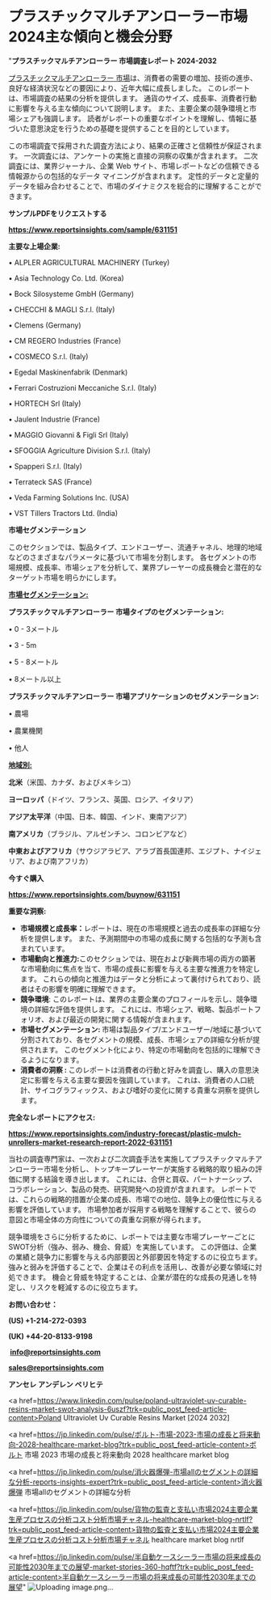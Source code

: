 # プラスチックマルチアンローラー市場2024主な傾向と機会分野

"<strong>プラスチックマルチアンローラー 市場調査レポート 2024-2032</strong>

<a href=https://www.reportsinsights.com/sample/631151>プラスチックマルチアンローラー 市場</a>は、消費者の需要の増加、技術の進歩、良好な経済状況などの要因により、近年大幅に成長しました。 このレポートは、市場調査の結果の分析を提供します。 通貨のサイズ、成長率、消費者行動に影響を与える主な傾向について説明します。 また、主要企業の競争環境と市場シェアも強調します。 読者がレポートの重要なポイントを理解し、情報に基づいた意思決定を行うための基礎を提供することを目的としています。

この市場調査で採用された調査方法により、結果の正確さと信頼性が保証されます。 一次調査には、アンケートの実施と直接の洞察の収集が含まれます。 二次調査には、業界ジャーナル、企業 Web サイト、市場レポートなどの信頼できる情報源からの包括的なデータ マイニングが含まれます。 定性的データと定量的データを組み合わせることで、市場のダイナミクスを総合的に理解することができます。

<strong><b>サンプルPDFをリクエストする</b></strong>

<a href=https://www.reportsinsights.com/sample/631151><strong><u>https://www.reportsinsights.com/sample/631151</u></strong></a>

<strong>主要な上場企業:</strong>

• ALPLER AGRICULTURAL MACHINERY (Turkey)

• Asia Technology Co. Ltd. (Korea)

• Bock Silosysteme GmbH (Germany)

• CHECCHI & MAGLI S.r.l. (Italy)

• Clemens (Germany)

• CM REGERO Industries (France)

• COSMECO S.r.l. (Italy)

• Egedal Maskinenfabrik (Denmark)

• Ferrari Costruzioni Meccaniche S.r.l. (Italy)

• HORTECH Srl (Italy)

• Jaulent Industrie (France)

• MAGGIO Giovanni & Figli Srl (Italy)

• SFOGGIA Agriculture Division S.r.l. (Italy)

• Spapperi S.r.l. (Italy)

• Terrateck SAS (France)

• Veda Farming Solutions Inc. (USA)

• VST Tillers Tractors Ltd. (India)

<strong>市場セグメンテーション</strong>

このセクションでは、製品タイプ、エンドユーザー、流通チャネル、地理的地域などのさまざまなパラメータに基づいて市場を分割します。 各セグメントの市場規模、成長率、市場シェアを分析して、業界プレーヤーの成長機会と潜在的なターゲット市場を明らかにします。

<strong><u>市場セグメンテーション</u></strong><strong><u>:</u></strong>

<strong>プラスチックマルチアンローラー 市場タイプのセグメンテーション:</strong>

• 0 - 3メートル

• 3 - 5m

• 5 - 8メートル

• 8メートル以上

<strong>プラスチックマルチアンローラー 市場アプリケーションのセグメンテーション:</strong>

• 農場

• 農業機関

• 他人

<strong><u>地域別</u></strong><strong><u>:</u></strong>

<strong>北米</strong>（米国、カナダ、およびメキシコ）

<strong>ヨーロッパ</strong>（ドイツ、フランス、英国、ロシア、イタリア）

<strong>アジア太平洋</strong>（中国、日本、韓国、インド、東南アジア）

<strong>南アメリカ</strong>（ブラジル、アルゼンチン、コロンビアなど）

<strong>中東およびアフリカ</strong>（サウジアラビア、アラブ首長国連邦、エジプト、ナイジェリア、および南アフリカ）

<strong>今すぐ購入</strong>

<a href=https://www.reportsinsights.com/buynow/631151><strong><u>https://www.reportsinsights.com/buynow/631151</u></strong></a>

<strong>重要な洞察:</strong>
<ul>
  <li><strong>市場規模と成長率：</strong>レポートは、現在の市場規模と過去の成長率の詳細な分析を提供します。 また、予測期間中の市場の成長に関する包括的な予測も含まれています。</li>
  <li><strong>市場動向と推進力:</strong>このセクションでは、現在および新興市場の両方の顕著な市場動向に焦点を当て、市場の成長に影響を与える主要な推進力を特定します。 これらの傾向と推進力はデータと分析によって裏付けられており、読者はその影響を明確に理解できます。</li>
  <li><strong>競争環境</strong>: このレポートは、業界の主要企業のプロフィールを示し、競争環境の詳細な評価を提供します。 これには、市場シェア、戦略、製品ポートフォリオ、および最近の開発に関する情報が含まれます。</li>
  <li><strong>市場セグメンテーション: </strong>市場は製品タイプ/エンドユーザー/地域に基づいて分割されており、各セグメントの規模、成長、市場シェアの詳細な分析が提供されます。 このセグメント化により、特定の市場動向を包括的に理解できるようになります。</li>
  <li><strong>消費者の洞察 : </strong>このレポートは消費者の行動と好みを調査し、購入の意思決定に影響を与える主要な要因を強調しています。 これは、消費者の人口統計、サイコグラフィックス、および嗜好の変化に関する貴重な洞察を提供します。</li>
</ul>
<strong>完全なレポートにアクセス:</strong>

<a href=https://www.reportsinsights.com/industry-forecast/plastic-mulch-unrollers-market-research-report-2022-631151><strong><u><b>https://www.reportsinsights.com/industry-forecast/plastic-mulch-unrollers-market-research-report-2022-631151</b></u></strong></a>

当社の調査専門家は、一次および二次調査手法を実施してプラスチックマルチアンローラー市場を分析し、トップキープレーヤーが実施する戦略的取り組みの評価に関する結論を導き出します。 これには、合併と買収、パートナーシップ、コラボレーション、製品の発売、研究開発への投資が含まれます。 レポートでは、これらの戦略的措置が企業の成長、市場での地位、競争上の優位性に与える影響を評価しています。 市場参加者が採用する戦略を理解することで、彼らの意図と市場全体の方向性についての貴重な洞察が得られます。

競争環境をさらに分析するために、レポートでは主要な市場プレーヤーごとにSWOT分析（強み、弱み、機会、脅威）を実施しています。 この評価は、企業の業績と競争力に影響を与える内部要因と外部要因を特定するのに役立ちます。 強みと弱みを評価することで、企業はその利点を活用し、改善が必要な領域に対処できます。 機会と脅威を特定することは、企業が潜在的な成長の見通しを特定し、リスクを軽減するのに役立ちます。

<strong>お問い合わせ：</strong>

<strong>(US) +1-214-272-0393</strong>

<strong>(UK) +44-20-8133-9198</strong>

<strong> </strong><a href=info@reportsinsights.com><strong><u>info@reportsinsights.com</u></strong></a>

<a href=sales@reportsinsights.com><strong><u>sales@reportsinsights.com</u></strong></a>

<strong>アンセレ アンデレン ベリヒテ</strong>

<a href=https://www.linkedin.com/pulse/poland-ultraviolet-uv-curable-resins-market-swot-analysis-6uszf?trk=public_post_feed-article-content>Poland Ultraviolet Uv Curable Resins Market [2024 2032]</a>

<a href=https://jp.linkedin.com/pulse/ボルト-市場-2023-市場の成長と将来動向-2028-healthcare-market-blog?trk=public_post_feed-article-content>ボルト 市場 2023 市場の成長と将来動向 2028 healthcare market blog</a>

<a href=https://jp.linkedin.com/pulse/消火器爆弾-市場allのセグメントの詳細な分析-reports-insights-expert?trk=public_post_feed-article-content>消火器爆弾 市場allのセグメントの詳細な分析</a>

<a href=https://jp.linkedin.com/pulse/貨物の監査と支払い市場2024主要企業生産プロセスの分析コスト分析市場チャネル-healthcare-market-blog-nrtlf?trk=public_post_feed-article-content>貨物の監査と支払い市場2024主要企業生産プロセスの分析コスト分析市場チャネル healthcare market blog nrtlf</a>

<a href=https://jp.linkedin.com/pulse/半自動ケースシーラー市場の将来成長の可能性2030年までの展望-market-stories-360-hqftf?trk=public_post_feed-article-content>半自動ケースシーラー市場の将来成長の可能性2030年までの展望</a>"
![Uploading image.png…]()
